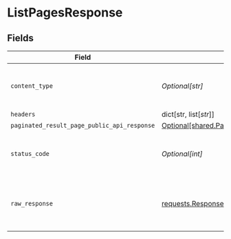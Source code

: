# ListPagesResponse


## Fields

| Field                                                                                                                    | Type                                                                                                                     | Required                                                                                                                 | Description                                                                                                              |
| ------------------------------------------------------------------------------------------------------------------------ | ------------------------------------------------------------------------------------------------------------------------ | ------------------------------------------------------------------------------------------------------------------------ | ------------------------------------------------------------------------------------------------------------------------ |
| `content_type`                                                                                                           | *Optional[str]*                                                                                                          | :heavy_check_mark:                                                                                                       | HTTP response content type for this operation                                                                            |
| `headers`                                                                                                                | dict[str, list[*str*]]                                                                                                   | :heavy_minus_sign:                                                                                                       | N/A                                                                                                                      |
| `paginated_result_page_public_api_response`                                                                              | [Optional[shared.PaginatedResultPagePublicAPIResponse]](undefined/models/shared/paginatedresultpagepublicapiresponse.md) | :heavy_minus_sign:                                                                                                       | N/A                                                                                                                      |
| `status_code`                                                                                                            | *Optional[int]*                                                                                                          | :heavy_check_mark:                                                                                                       | HTTP response status code for this operation                                                                             |
| `raw_response`                                                                                                           | [requests.Response](https://requests.readthedocs.io/en/latest/api/#requests.Response)                                    | :heavy_minus_sign:                                                                                                       | Raw HTTP response; suitable for custom response parsing                                                                  |